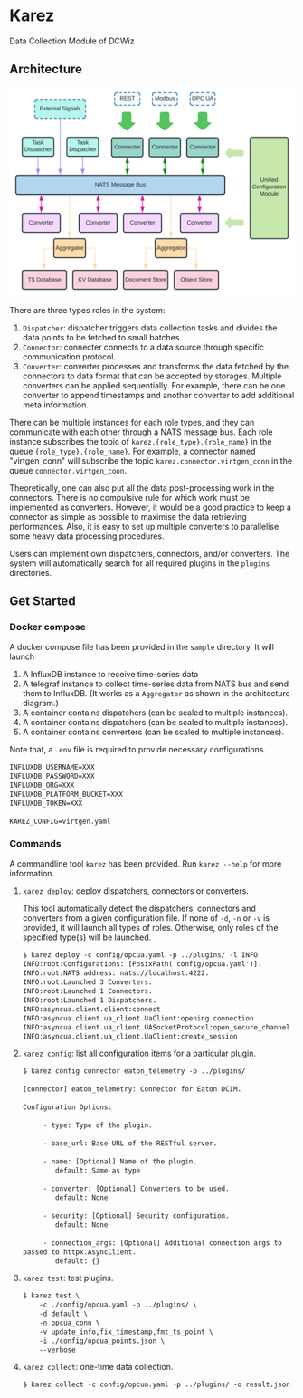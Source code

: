 # Karez

Data Collection Module of DCWiz

## Architecture

<img src="doc/arch.svg" alt="Architecture" width="600"/>

There are three types roles in the system:

1. `Dispatcher`: dispatcher triggers data collection tasks and divides the data points to be fetched to small batches.
1. `Connector`: connecter connects to a data source through specific communication protocol.
1. `Converter`: converter processes and transforms the data fetched by the connectors to data format that can be
   accepted by storages. Multiple converters can be applied sequentially. For example, there can be one converter to
   append timestamps and another converter to add additional meta information.
   
There can be multiple instances for each role types, and they can communicate with each other through a NATS message bus. 
Each role instance subscribes the topic of `karez.{role_type}.{role_name}` in the queue `{role_type}.{role_name}`.
For example, a connector named "virtgen_conn" will subscribe the topic `karez.connector.virtgen_conn` in the queue `connector.virtgen_coon`.

Theoretically, one can also put all the data post-processing work in the connectors. 
There is no compulsive rule for which work must be implemented as converters.
However, it would be a good practice to keep a connector as simple as possible to maximise the data retrieving performances.
Also, it is easy to set up multiple converters to parallelise some heavy data processing procedures.

Users can implement own dispatchers, connectors, and/or converters. 
The system will automatically search for all required plugins in the `plugins` directories.

## Get Started

### Docker compose
A docker compose file has been provided in the `sample` directory. It will launch
1. A InfluxDB instance to receive time-series data
1. A telegraf instance to collect time-series data from NATS bus and send them to InfluxDB. 
   (It works as a `Aggregator` as shown in the architecture diagram.)
1. A container contains dispatchers (can be scaled to multiple instances).
1. A container contains dispatchers (can be scaled to multiple instances).
1. A container contains converters (can be scaled to multiple instances).

Note that, a `.env` file is required to provide necessary configurations.

```dotenv
INFLUXDB_USERNAME=XXX
INFLUXDB_PASSWORD=XXX
INFLUXDB_ORG=XXX
INFLUXDB_PLATFORM_BUCKET=XXX
INFLUXDB_TOKEN=XXX

KAREZ_CONFIG=virtgen.yaml
```

### Commands

A commandline tool `karez` has been provided.
Run `karez --help` for more information.

1. `karez deploy`: deploy dispatchers, connectors or converters. 
   
   This tool automatically detect the dispatchers, connectors and converters from a given configuration file. 
   If none of `-d`, `-n` or `-v` is provided, it will launch all types of roles. 
   Otherwise, only roles of the specified type(s) will be launched.

   ```shell
   $ karez deploy -c config/opcua.yaml -p ../plugins/ -l INFO
   INFO:root:Configurations: [PosixPath('config/opcua.yaml')].
   INFO:root:NATS address: nats://localhost:4222.
   INFO:root:Launched 3 Converters.
   INFO:root:Launched 1 Connectors.
   INFO:root:Launched 1 Dispatchers.
   INFO:asyncua.client.client:connect
   INFO:asyncua.client.ua_client.UaClient:opening connection
   INFO:asyncua.client.ua_client.UASocketProtocol:open_secure_channel
   INFO:asyncua.client.ua_client.UaClient:create_session
   ```   

1. `karez config`: list all configuration items for a particular plugin.
   ```shell
   $ karez config connector eaton_telemetry -p ../plugins/

   [connector] eaton_telemetry: Connector for Eaton DCIM.

   Configuration Options:

        - type: Type of the plugin.

        - base_url: Base URL of the RESTful server.

        - name: [Optional] Name of the plugin.
           default: Same as type

        - converter: [Optional] Converters to be used.
           default: None

        - security: [Optional] Security configuration.
           default: None

        - connection_args: [Optional] Additional connection args to passed to httpx.AsyncClient.
           default: {}
   ```
   
1. `karez test`: test plugins.
   ```shell
   $ karez test \
       -c ./config/opcua.yaml -p ../plugins/ \
       -d default \
       -n opcua_conn \
       -v update_info,fix_timestamp,fmt_ts_point \
       -i ./config/opcua_points.json \
       --verbose
   ```

1. `karez collect`: one-time data collection.
   ```shell
   $ karez collect -c config/opcua.yaml -p ../plugins/ -o result.json
   ```